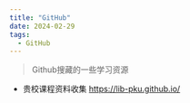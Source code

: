 ```yaml
---
title: "GitHub"
date: 2024-02-29
tags:
  - GitHub
---
```



> Github搜藏的一些学习资源

* 贵校课程资料收集 https://lib-pku.github.io/